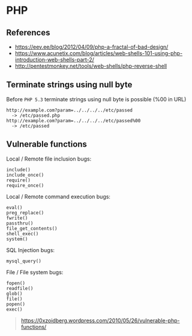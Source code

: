 # PHP

## References
- https://eev.ee/blog/2012/04/09/php-a-fractal-of-bad-design/
- https://www.acunetix.com/blog/articles/web-shells-101-using-php-introduction-web-shells-part-2/
- http://pentestmonkey.net/tools/web-shells/php-reverse-shell

## Terminate strings using null byte

Before `PHP 5.3` terminate strings using null byte is possible (%00 in URL)
```
http://example.com?param=../../../../etc/passed
  -> /etc/passed.php
http://example.com?param=../../../../etc/passed%00
  -> /etc/passed
```

## Vulnerable functions

Local / Remote file inclusion bugs:
```
include()
include_once()
require()
require_once()
```

Local / Remote command execution bugs:
```
eval()
preg_replace()
fwrite()
passthru()
file_get_contents()
shell_exec()
system()
```

SQL Injection bugs:
```
mysql_query()

```

File / File system bugs:
```
fopen()
readfile()
glob()
file()
popen()
exec()
```

> https://0xzoidberg.wordpress.com/2010/05/26/vulnerable-php-functions/

